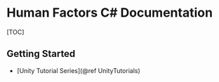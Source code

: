 # Human Factors C# Documentation

[TOC]

## Getting Started
- [Unity Tutorial Series](@ref UnityTutorials)
